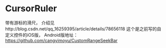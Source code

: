 # CursorRuler
带有游标的滑尺，
介绍见http://blog.csdn.net/qq_16259395/article/details/78656118
这个是之前写的自定义控件的iOS版，
Android版地址：https://github.com/cangyimoyu/CustomRangeSeekBar
